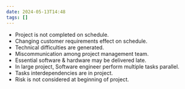```yaml
---
date: 2024-05-13T14:48
tags: []
---
```

- Project is not completed on schedule.
- Changing customer requirements effect on schedule.
- Technical difficulties  are generated.
- Miscommunication among project management team.
- Essential software & hardware may be delivered late.
- In large project, Software engineer perform multiple tasks parallel.
- Tasks interdependencies are in project.
- Risk is not considered at beginning of project. 
